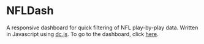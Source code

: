 # NFLDash

A responsive dashboard for quick filtering of NFL play-by-play
data. Written in Javascript using [dc.js](https://dc-js.github.io/dc.js/). To go to the dashboard, click [here](https://andrewrook.github.io/NFLDash/templates/dashboard.html).
